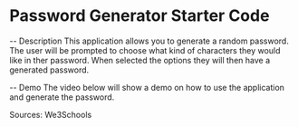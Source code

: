 # Password Generator Starter Code


-- Description
This application allows you to generate a random password.
The user will be prompted to choose what kind of characters they would like in ther password.
When selected the options they will then have a generated password.

-- Demo 
The video below will show a demo on how to use the application and generate the password. 



Sources:
We3Schools


